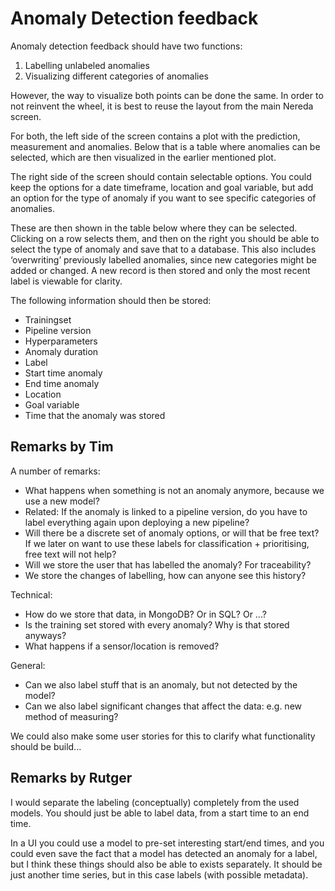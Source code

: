 Anomaly Detection feedback
==========================

Anomaly detection feedback should have two functions:
1.	Labelling unlabeled anomalies
2.	Visualizing different categories of anomalies

However, the way to visualize both points can be done the same. In order to not reinvent the wheel, it is best to reuse the layout from the main Nereda screen.

For both, the left side of the screen contains a plot with the prediction, measurement and anomalies. Below that is a table where anomalies can be selected, which are then visualized in the earlier mentioned plot.

The right side of the screen should contain selectable options. You could keep the options for a date timeframe, location and goal variable, but add an option for the type of anomaly if you want to see specific categories of anomalies.

These are then shown in the table below where they can be selected. Clicking on a row selects them, and then on the right you should be able to select the type of anomaly and save that to a database. This also includes ‘overwriting’ previously labelled anomalies, since new categories might be added or changed. A new record is then stored and only the most recent label is viewable for clarity.

The following information should then be stored:
*	Trainingset
*	Pipeline version
*	Hyperparameters
*	Anomaly duration
*	Label
*	Start time anomaly
*	End time anomaly
*	Location
*	Goal variable
*	Time that the anomaly was stored

Remarks by Tim
--------------

A number of remarks:

*   What happens when something is not an anomaly anymore, because we use a new model?
*   Related: If the anomaly is linked to a pipeline version, do you have to label everything again upon deploying a new pipeline?
*   Will there be a discrete set of anomaly options, or will that be free text? If we later on want to use these labels for classification + prioritising, free text will not help?
*   Will we store the user that has labelled the anomaly? For traceability?
*   We store the changes of labelling, how can anyone see this history?

Technical:

*  How do we store that data, in MongoDB? Or in SQL? Or ...?
*   Is the training set stored with every anomaly? Why is that stored anyways?
*   What happens if a sensor/location is removed?

General:

*    Can we also label stuff that is an anomaly, but not detected by the model?
*    Can we also label significant changes that affect the data: e.g. new method of measuring?

We could also make some user stories for this to clarify what functionality should be build...

Remarks by Rutger
-----------------

I would separate the labeling (conceptually) completely from the used models. You should just be able to label data, from a start time to an end time.

In a UI you could use a model to pre-set interesting start/end times, and you could even save the fact that a model has detected an anomaly for a label, but I think these things should also be able to exists separately. It should be just another time series, but in this case labels (with possible metadata).

